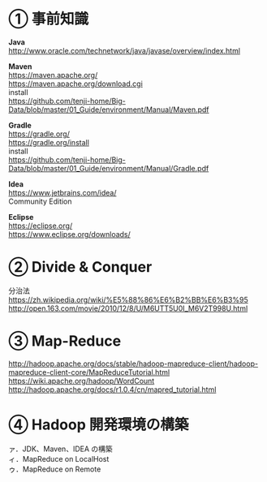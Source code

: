 
# ① 事前知識

**Java**<br>
http://www.oracle.com/technetwork/java/javase/overview/index.html<br>

**Maven**<br>
https://maven.apache.org/<br>
https://maven.apache.org/download.cgi<br>
install<br>
https://github.com/tenji-home/Big-Data/blob/master/01_Guide/environment/Manual/Maven.pdf<br>

**Gradle**<br>
https://gradle.org/<br>
https://gradle.org/install<br>
install<br>
https://github.com/tenji-home/Big-Data/blob/master/01_Guide/environment/Manual/Gradle.pdf<br>

**Idea**<br>
https://www.jetbrains.com/idea/<br>
Community Edition<br>

**Eclipse**<br>
https://eclipse.org/<br>
https://www.eclipse.org/downloads/<br>

# ② Divide & Conquer
分治法<br>
https://zh.wikipedia.org/wiki/%E5%88%86%E6%B2%BB%E6%B3%95<br>
http://open.163.com/movie/2010/12/8/U/M6UTT5U0I_M6V2T998U.html<br>

# ③ Map-Reduce

http://hadoop.apache.org/docs/stable/hadoop-mapreduce-client/hadoop-mapreduce-client-core/MapReduceTutorial.html<br>
https://wiki.apache.org/hadoop/WordCount<br>
http://hadoop.apache.org/docs/r1.0.4/cn/mapred_tutorial.html<br>

# ④ Hadoop 開発環境の構築

ァ．JDK、Maven、IDEA の構築<br>
ィ．MapReduce on LocalHost<br>
ゥ．MapReduce on Remote<br>

